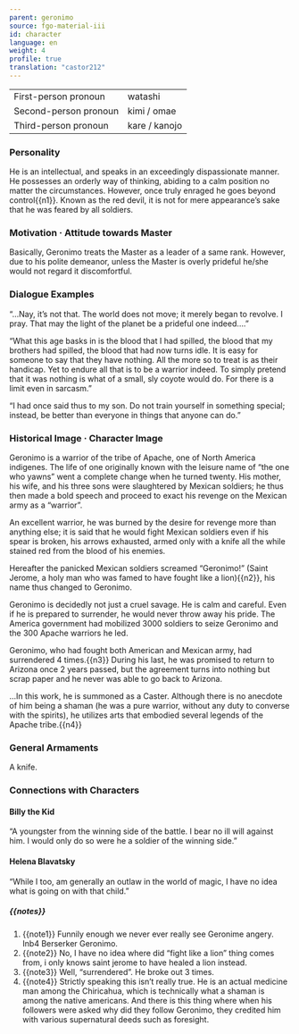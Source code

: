 ```yaml
---
parent: geronimo
source: fgo-material-iii
id: character
language: en
weight: 4
profile: true
translation: "castor212"
---
```


<table>
  <tr><td>First-person pronoun</td><td>watashi</td></tr>
  <tr><td>Second-person pronoun</td><td>kimi / omae</td></tr>
  <tr><td>Third-person pronoun</td><td>kare / kanojo</td></tr>
</table>

### Personality

He is an intellectual, and speaks in an exceedingly dispassionate manner.
He possesses an orderly way of thinking, abiding to a calm position no matter the circumstances.
However, once truly enraged he goes beyond control{{n1}}. Known as the red devil, it is not for mere appearance’s sake that he was feared by all soldiers.

### Motivation · Attitude towards Master

Basically, Geronimo treats the Master as a leader of a same rank.
However, due to his polite demeanor, unless the Master is overly prideful he/she would not regard it discomfortful.

### Dialogue Examples

“…Nay, it’s not that.
The world does not move; it merely began to revolve.
I pray.
That may the light of the planet be a prideful one indeed….”

“What this age basks in is the blood that I had spilled, the blood that my brothers had spilled, the blood that had now turns idle.
It is easy for someone to say that they have nothing.
All the more so to treat is as their handicap.
Yet to endure all that is to be a warrior indeed.
To simply pretend that it was nothing is what of a small, sly coyote would do.
For there is a limit even in sarcasm.”

“I had once said thus to my son.
Do not train yourself in something special; instead, be better than everyone in things that anyone can do.”

### Historical Image · Character Image

Geronimo is a warrior of the tribe of Apache, one of North America indigenes.
The life of one originally known with the leisure name of “the one who yawns” went a complete change when he turned twenty.
His mother, his wife, and his three sons were slaughtered by Mexican soldiers; he thus then made a bold speech and proceed to exact his revenge on the Mexican army as a “warrior”.

An excellent warrior, he was burned by the desire for revenge more than anything else; it is said that he would fight Mexican soldiers even if his spear is broken, his arrows exhausted, armed only with a knife all the while stained red from the blood of his enemies.

Hereafter the panicked Mexican soldiers screamed “Geronimo!” (Saint Jerome, a holy man who was famed to have fought like a lion){{n2}}, his name thus changed to Geronimo.

Geronimo is decidedly not just a cruel savage.
He is calm and careful. Even if he is prepared to surrender, he would never throw away his pride.
The America government had mobilized 3000 soldiers to seize Geronimo and the 300 Apache warriors he led.

Geronimo, who had fought both American and Mexican army, had surrendered 4 times.{{n3}}
During his last, he was promised to return to Arizona once 2 years passed, but the agreement turns into nothing but scrap paper and he never was able to go back to Arizona.

…In this work, he is summoned as a Caster.
Although there is no anecdote of him being a shaman (he was a pure warrior, without any duty to converse with the spirits), he utilizes arts that embodied several legends of the Apache tribe.{{n4}}

### General Armaments

A knife.

### Connections with Characters

#### Billy the Kid

“A youngster from the winning side of the battle. I bear no ill will against him. I would only do so were he a soldier of the winning side.”

#### Helena Blavatsky

“While I too, am generally an outlaw in the world of magic, I have no idea what is going on with that child.”

##### {{notes}}

1. {{note1}} Funnily enough we never ever really see Geronime angery. Inb4 Berserker Geronimo.
2. {{note2}} No, I have no idea where did “fight like a lion” thing comes from, i only knows saint jerome to have healed a lion instead.
3. {{note3}} Well, “surrendered”. He broke out 3 times.
4. {{note4}} Strictly speaking this isn’t really true. He is an actual medicine man among the Chiricahua, which is technically what a shaman is among the native americans. And there is this thing where when his followers were asked why did they follow Geronimo, they credited him with various supernatural deeds such as foresight.
